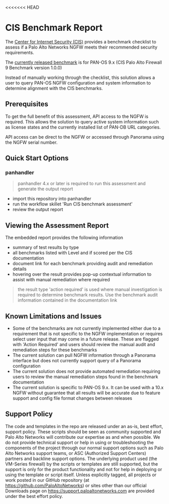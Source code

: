 <<<<<<< HEAD
# CIS Benchmark Report

The [Center for Internet Security (CIS)](https://www.cisecurity.org)
 provides a benchmark checklist
 to assess if a Palo Alto Networks NGFW meets their recommended security
  requirements.

The [currently released benchmark](https://www.cisecurity.org/benchmark/palo_alto_networks/)
 is for PAN-OS 9.x (CIS Palo Alto Firewall 9 Benchmark version 1.0.0)

Instead of manually working through the checklist, 
this solution allows a user to query PAN-OS NGFW configuration and system
information to determine alignment with the CIS benchmarks.

## Prerequisites

To get the full benefit of this assessment, API access to the NGFW is
required. This allows the solution to query active system information
such as license states and the currently installed list of PAN-DB URL
categories.

API access can be direct to the NGFW or accessed through Panorama using the
NGFW serial number.

## Quick Start Options

### panhandler

> panhandler 4.x or later is required to run this assessment and generate the 
output report

* import this repository into panhandler
* run the workflow skillet 'Run CIS benchmark assessment'
* review the output report

## Viewing the Assessment Report

The embedded report provides the following information

* summary of test results by type
* all benchmarks listed with Level and if scored per the CIS documentation
* document link for each benchmark providing audit and remediation details
* hovering over the result provides pop-up contextual information to assist
 with manual remediation where required

> the result type 'action required' is used where manual investigation is
> required to determine benchmark results. Use the benchmark audit
> information contained in the documentation link

## Known Limitations and Issues

* Some of the benchmarks are not currently implemented either due to a
 requirement that is not specific to the NGFW implementation or requires
  select user input that may come in a future release. These are flagged with
   'Action Required' and users should review the manual audit and remediation
    steps for these benchmarks  
* The current solution can pull NGFW information through a Panorama interface
 but does not currently support query of a Panorama configuration
* The current solution does not provide automated remediation requiring users
 to review the manual remediation steps found in the benchmark documentation
* The current solution is specific to PAN-OS 9.x. It can be used with a 10.x
 NGFW without guarantee that all results will be accurate due to feature
  support and config file format changes between releases


## Support Policy
The code and templates in the repo are released under an as-is, best effort,
support policy. These scripts should be seen as community supported and
Palo Alto Networks will contribute our expertise as and when possible.
We do not provide technical support or help in using or troubleshooting the
components of the project through our normal support options such as
Palo Alto Networks support teams, or ASC (Authorized Support Centers)
partners and backline support options. The underlying product used
(the VM-Series firewall) by the scripts or templates are still supported,
but the support is only for the product functionality and not for help in
deploying or using the template or script itself. Unless explicitly tagged,
all projects or work posted in our GitHub repository
(at https://github.com/PaloAltoNetworks) or sites other than our official
Downloads page on https://support.paloaltonetworks.com are provided under
the best effort policy.
